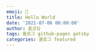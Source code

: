 ```yaml
---
emoji: 🔮
title: Hello World
date: '2021-07-06 00:00:00'
author: 줌코딩
tags: 블로그 github-pages gatsby
categories: 블로그 featured
---
```

